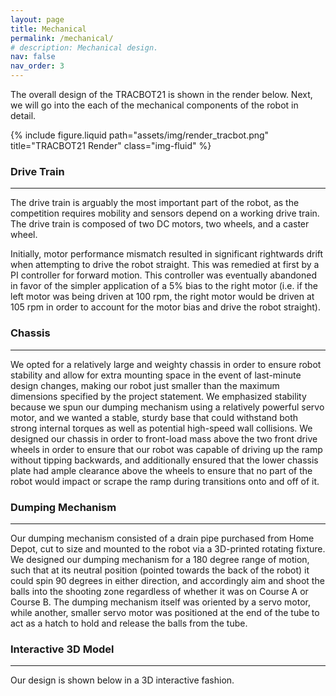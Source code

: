 ```yaml
---
layout: page
title: Mechanical
permalink: /mechanical/
# description: Mechanical design.
nav: false
nav_order: 3
---
```


The overall design of the TRACBOT21 is shown in the render below.
Next, we will go into the each of the mechanical components of the robot in detail.

<div class="row justify-content-sm-center">
  <div class="col-md-4 mt-3 mt-md-0">
    {% include figure.liquid path="assets/img/render_tracbot.png" title="TRACBOT21 Render" class="img-fluid" %}
  </div>
</div>

### Drive Train
---
The drive train is arguably the most important part of the robot, as the competition requires mobility and sensors depend on a working drive train. The drive train is composed of two DC motors, two wheels, and a caster wheel. 

Initially, motor performance mismatch resulted in significant rightwards drift when attempting to drive the robot straight. This was remedied at first by a PI controller for forward motion. This controller was eventually abandoned in favor of the simpler application of a 5% bias to the right motor (i.e. if the left motor was being driven at 100 rpm, the right motor would be driven at 105 rpm in order to account for the motor bias and drive the robot straight).

### Chassis
---

We opted for a relatively large and weighty chassis in order to ensure robot stability and allow for extra mounting space in the event of last-minute design changes, making our robot just smaller than the maximum dimensions specified by the project statement. We emphasized stability because we spun our dumping mechanism using a relatively powerful servo motor, and we wanted a stable, sturdy base that could withstand both strong internal torques as well as potential high-speed wall collisions. We designed our chassis in order to front-load mass above the two front drive wheels in order to ensure that our robot was capable of driving up the ramp without tipping backwards, and additionally ensured that the lower chassis plate had ample clearance above the wheels to ensure that no part of the robot would impact or scrape the ramp during transitions onto and off of it. 

### Dumping Mechanism
---

Our dumping mechanism consisted of a drain pipe purchased from Home Depot, cut to size and mounted to the robot via a 3D-printed rotating fixture. We designed our dumping mechanism for a 180 degree range of motion, such that at its neutral position (pointed towards the back of the robot) it could spin 90 degrees in either direction, and accordingly aim and shoot the balls into the shooting zone regardless of whether it was on Course A or Course B. The dumping mechanism itself was oriented by a servo motor, while another, smaller servo motor was positioned at the end of the tube to act as a hatch to hold and release the balls from the tube.

### Interactive 3D Model
---
Our design is shown below in a 3D interactive fashion.

<!-- Interactive 3D Model -->
<div class="fake-img l-screen-inset" style="width: 80%; height: 500px; margin: auto; display: block">
    <script type="module" src="https://ajax.googleapis.com/ajax/libs/model-viewer/3.4.0/model-viewer.min.js"></script>
    <model-viewer style="width: 80%; height: 500px;" alt="TRACBOT21 3D Model" src="../assets/models/TRACBOT21_model_y-up.gltf" shadow-intensity="1" camera-controls touch-action="pan-y"></model-viewer>
</div>

